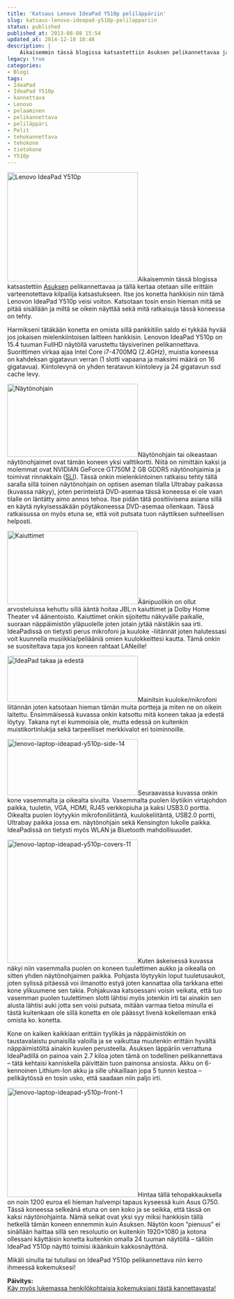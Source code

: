```yaml
---
title: 'Katsaus Lenovo IdeaPad Y510p peliläppäriin'
slug: katsaus-lenovo-ideapad-y510p-pelilappariin
status: published
published_at: 2013-08-08 15:54
updated_at: 2014-12-10 18:48
description: |
    Aikaisemmin tässä blogissa katsastettiin Asuksen pelikannettavaa ja tällä kertaa otetaan sille erittäin varteenotettava kilpailija katsastukseen. Itse jos konetta hankkisin niin tämä Lenovon IdeaPad Y510p veisi voiton. Katsotaan tosin ensin hieman mitä se pitää sisällään ja miltä se oikein näyttää sekä mitä ratkaisuja tässä koneessa on tehty. Harmikseni tätäkään konetta en omista sillä pankkitilin saldo ei… Jatka lukemista Katsaus Lenovo IdeaPad Y510p peliläppäriin
legacy: true
categories:
- Blogi
tags:
- IdeaPad
- IdeaPad Y510p
- kannettava
- Lenovo
- pelaaminen
- pelikannettava
- peliläppäri
- Pelit
- tehokannettava
- tehokone
- tietokone
- Y510p
---
```


<p><a href="https://cdn.markokaartinen.net/uploads/2013/08/lenovo-laptop-ideapad-y510p-front-8-e1375964887927.jpg"><img loading="lazy" decoding="async" class="alignright size-medium wp-image-4348" src="https://cdn.markokaartinen.net/uploads/2013/08/lenovo-laptop-ideapad-y510p-front-8-e1375964887927-300x251.jpg" alt="Lenovo IdeaPad Y510p" width="300" height="251" /></a>Aikaisemmin tässä blogissa katsastettiin <a title="Katsaus ASUS G750 peliläppäriin" href="https://markokaartinen.net/katsaus-asus-g750-pelilappariin/">Asuksen</a> pelikannettavaa ja tällä kertaa otetaan sille erittäin varteenotettava kilpailija katsastukseen. Itse jos konetta hankkisin niin tämä Lenovon IdeaPad Y510p veisi voiton. Katsotaan tosin ensin hieman mitä se pitää sisällään ja miltä se oikein näyttää sekä mitä ratkaisuja tässä koneessa on tehty.</p>
<p>Harmikseni tätäkään konetta en omista sillä pankkitilin saldo ei tykkää hyvää jos jokaisen mielenkiintoisen laitteen hankkisin. Lenovon IdeaPad Y510p on 15.4 tuuman FullHD näytöllä varustettu täysiverinen pelikannettava. Suorittimen virkaa ajaa Intel Core i7-4700MQ (2.4GHz), muistia koneessa on kahdeksan gigatavun verran (1 slotti vapaana ja maksimi määrä on 16 gigatavua). Kiintolevynä on yhden teratavun kiintolevy ja 24 gigatavun ssd cache levy.</p>
<p><a href="https://cdn.markokaartinen.net/uploads/2013/08/lenovo-laptop-ideapad-y510p-keyboard-closeup-5.jpg"><img loading="lazy" decoding="async" class="size-medium wp-image-4352 alignleft" src="https://cdn.markokaartinen.net/uploads/2013/08/lenovo-laptop-ideapad-y510p-keyboard-closeup-5-300x168.jpg" alt="Näytönohjain" width="300" height="168" /></a>Näytönohjain tai oikeastaan näytönohjaimet ovat tämän koneen yksi valttikortti. Niitä on nimittäin kaksi ja molemmat ovat NVIDIAN GeForce GT750M 2 GB GDDR5 näytönohjaimia ja toimivat rinnakkain (<a href="http://fi.wikipedia.org/wiki/Scalable_Link_Interface">SLI</a>). Tässä onkin mielenkiintoinen ratkaisu tehty tällä saralla sillä toinen näytönohjain on optisen aseman tilalla Ultrabay paikassa (kuvassa näkyy), joten perinteistä DVD-asemaa tässä koneessa ei ole vaan tilalle on läntätty aimo annos tehoa. Itse pidän tätä positiivisena asiana sillä en käytä nykyisessäkään pöytäkoneessa DVD-asemaa ollenkaan. Tässä ratkaisussa on myös etuna se, että voit putsata tuon näyttiksen suhteellisen helposti.</p>
<p><a href="https://cdn.markokaartinen.net/uploads/2013/08/lenovo-laptop-ideapad-y510p-keyboard-closeup-4.jpg"><img loading="lazy" decoding="async" class="alignright size-medium wp-image-4351" src="https://cdn.markokaartinen.net/uploads/2013/08/lenovo-laptop-ideapad-y510p-keyboard-closeup-4-300x168.jpg" alt="Kaiuttimet" width="300" height="168" /></a>Äänipuolikin on ollut arvosteluissa kehuttu sillä ääntä hoitaa JBL:n kaiuttimet ja Dolby Home Theater v4 äänentoisto. Kaiuttimet onkin sijoitettu näkyvälle paikalle, suoraan näppäimistön yläpuolelle joten jotain jytää näistäkin saa irti. IdeaPadissä on tietysti perus mikrofoni ja kuuloke -liitännät joten halutessasi voit kuunnella musiikkia/peliääniä omien kuulokkeittesi kautta. Tämä onkin se suositeltava tapa jos koneen rahtaat LANeille!</p>
<p><a href="https://cdn.markokaartinen.net/uploads/2013/08/lenovo-laptop-ideapad-y510p-side-16-e1375965502170.jpg"><img loading="lazy" decoding="async" class="size-medium wp-image-4355 alignleft" src="https://cdn.markokaartinen.net/uploads/2013/08/lenovo-laptop-ideapad-y510p-side-16-e1375965502170-300x106.jpg" alt="IdeaPad takaa ja edestä" width="300" height="106" /></a>Mainitsin kuuloke/mikrofoni liitännän joten katsotaan hieman tämän muita portteja ja miten ne on oikein laitettu. Ensimmäisessä kuvassa onkin katsottu mitä koneen takaa ja edestä löytyy. Takana nyt ei kummoisia ole, mutta edessä on kuitenkin muistikortinlukija sekä tarpeelliset merkkivalot eri toiminnoille.</p>
<p><a href="https://cdn.markokaartinen.net/uploads/2013/08/lenovo-laptop-ideapad-y510p-side-14-e1375965521239.jpg"><img loading="lazy" decoding="async" class="alignright size-medium wp-image-4354" src="https://cdn.markokaartinen.net/uploads/2013/08/lenovo-laptop-ideapad-y510p-side-14-e1375965521239-300x129.jpg" alt="lenovo-laptop-ideapad-y510p-side-14" width="300" height="129" /></a>Seuraavassa kuvassa onkin kone vasemmalta ja oikealta sivulta. Vasemmalta puolen löytiikin virtajohdon paikka, tuuletin, VGA, HDMI, RJ45 verkkopiuha ja kaksi USB3.0 porttia. Oikealta puolen löytyykin mikrofoniliitäntä, kuulokeliitäntä, USB2.0 portti, Ultrabay paikka jossa em. näytönohjain sekä Kensington lukolle paikka. IdeaPadissä on tietysti myös WLAN ja Bluetooth mahdollisuudet.</p>
<p><a href="https://cdn.markokaartinen.net/uploads/2013/08/lenovo-laptop-ideapad-y510p-covers-11-e1375965815108.jpg"><img loading="lazy" decoding="async" class="alignleft size-medium wp-image-4346" src="https://cdn.markokaartinen.net/uploads/2013/08/lenovo-laptop-ideapad-y510p-covers-11-e1375965815108-300x284.jpg" alt="lenovo-laptop-ideapad-y510p-covers-11" width="300" height="284" /></a>Kuten äskeisessä kuvassa näkyi niin vasemmalla puolen on koneen tuulettimen aukko ja oikealla on sitten yhden näytönohjaimen paikka. Pohjasta löytyykin loput tuuletusaukot, joten sylissä pitäessä voi ilmanotto estyä joten kannattaa olla tarkkana ettei kone ylikuumene sen takia. Pohjakuvaa katsoessani voisin veikata, että tuo vasemman puolen tuulettimen slotti lähtisi myös jotenkin irti tai ainakin sen alusta lähtisi auki jotta sen voisi putsata, mitään varmaa tietoa minulla ei tästä kuitenkaan ole sillä konetta en ole päässyt livenä kokeilemaan enkä omista ko. konetta.</p>
<p>Kone on kaiken kaikkiaan erittäin tyylikäs ja näppäimistökin on taustavalaistu punaisilla valoilla ja se vaikuttaa muutenkin erittäin hyvältä näppäimistöltä ainakin kuvien perusteella. Asuksen läppäriin verrattuna IdeaPadillä on painoa vain 2.7 kiloa joten tämä on todellinen pelikannettava &#8211; tätä kehtaisi kanniskella päivittäin tuon painonsa ansiosta. Akku on 6-kennoinen Lithium-Ion akku ja sille uhkaillaan jopa 5 tunnin kestoa &#8211; pelikäytössä en tosin usko, että saadaan niin paljo irti.</p>
<p><a href="https://cdn.markokaartinen.net/uploads/2013/08/lenovo-laptop-ideapad-y510p-front-1-e1375966247947.jpg"><img loading="lazy" decoding="async" class="alignright size-medium wp-image-4347" src="https://cdn.markokaartinen.net/uploads/2013/08/lenovo-laptop-ideapad-y510p-front-1-e1375966247947-300x251.jpg" alt="lenovo-laptop-ideapad-y510p-front-1" width="300" height="251" /></a>Hintaa tällä tehopakkauksella on noin 1200 euroa eli hieman halvempi tapaus kyseessä kuin Asus G750. Tässä koneessa selkeänä etuna on sen koko ja se seikka, että tässä on kaksi näytönohjainta. Nämä seikat ovat yksi syy miksi hankkisin tällä hetkellä tämän koneen ennemmin kuin Asuksen. Näytön koon &#8221;pienuus&#8221; ei sinällään haittaa sillä sen resoluutio on kuitenkin 1920&#215;1080 ja kotona ollessani käyttäisin konetta kuitenkin omalla 24 tuuman näytöllä &#8211; tällöin IdeaPad Y510p näyttö toimisi ikäänkuin kakkosnäyttönä.</p>
<p>Mikäli sinulla tai tutullasi on IdeaPad Y510p pelikannettava niin kerro ihmeessä kokemuksesi!</p>
<p><strong>Päivitys:</strong><br />
<a title="Lenovo IdeaPad Y510p" href="https://markokaartinen.net/lenovo-ideapad-y510p/">Käy myös lukemassa henkilökohtaisia kokemuksiani tästä kannettavasta!</a></p>